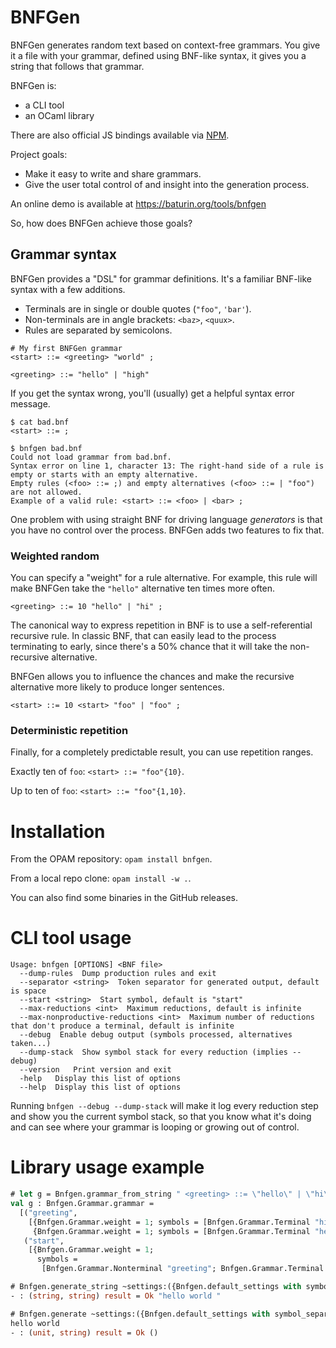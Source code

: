 BNFGen
======

BNFGen generates random text based on context-free grammars.
You give it a file with your grammar, defined using BNF-like syntax,
it gives you a string that follows that grammar.

BNFGen is:

* a CLI tool
* an OCaml library

There are also official JS bindings available via [NPM](https://www.npmjs.com/package/bnfgen).

Project goals:

* Make it easy to write and share grammars.
* Give the user total control of and insight into the generation process.

An online demo is available at https://baturin.org/tools/bnfgen

So, how does BNFGen achieve those goals?

## Grammar syntax

BNFGen provides a "DSL" for grammar definitions. It's a familiar BNF-like syntax with a few additions.

* Terminals are in single or double quotes (`"foo"`, `'bar'`).
* Non-terminals are in angle brackets: `<baz>`, `<quux>`.
* Rules are separated by semicolons.

```
# My first BNFGen grammar
<start> ::= <greeting> "world" ;

<greeting> ::= "hello" | "high"
```

If you get the syntax wrong, you'll (usually) get a helpful syntax error message.

```
$ cat bad.bnf 
<start> ::= ;

$ bnfgen bad.bnf 
Could not load grammar from bad.bnf.
Syntax error on line 1, character 13: The right-hand side of a rule is empty or starts with an empty alternative.
Empty rules (<foo> ::= ;) and empty alternatives (<foo> ::= | "foo") are not allowed.
Example of a valid rule: <start> ::= <foo> | <bar> ;
```

One problem with using straight BNF for driving language _generators_ is that you have no control
over the process. BNFGen adds two features to fix that.

### Weighted random

You can specify a "weight" for a rule alternative. For example, this rule will make BNFGen take the `"hello"`
alternative ten times more often.

```
<greeting> ::= 10 "hello" | "hi" ;
```

The canonical way to express repetition in BNF is to use a self-referential recursive rule. In classic BNF,
that can easily lead to the process terminating to early, since there's a 50% chance that it will
take the non-recursive alternative.

BNFGen allows you to influence the chances and make the recursive alternative more likely to produce longer sentences.

```
<start> ::= 10 <start> "foo" | "foo" ;
```

### Deterministic repetition

Finally, for a completely predictable result, you can use repetition ranges.

Exactly ten of `foo`: `<start> ::= "foo"{10}`.

Up to ten of `foo`: `<start> ::= "foo"{1,10}`.


# Installation

From the OPAM repository: `opam install bnfgen`.

From a local repo clone: `opam install -w .`.

You can also find some binaries in the GitHub releases.

# CLI tool usage

```
Usage: bnfgen [OPTIONS] <BNF file>
  --dump-rules  Dump production rules and exit
  --separator <string>  Token separator for generated output, default is space
  --start <string>  Start symbol, default is "start"
  --max-reductions <int>  Maximum reductions, default is infinite
  --max-nonproductive-reductions <int>  Maximum number of reductions that don't produce a terminal, default is infinite
  --debug  Enable debug output (symbols processed, alternatives taken...)
  --dump-stack  Show symbol stack for every reduction (implies --debug)
  --version   Print version and exit
  -help   Display this list of options
  --help  Display this list of options

```

Running `bnfgen --debug --dump-stack` will make it log every reduction step and show you the current symbol stack,
so that you know what it's doing and can see where your grammar is looping or growing out of control.

# Library usage example

```ocaml
# let g = Bnfgen.grammar_from_string " <greeting> ::= \"hello\" | \"hi\" ; <start> ::= <greeting> \"world\"; " |> Result.get_ok ;;
val g : Bnfgen.Grammar.grammar =
  [("greeting",
    [{Bnfgen.Grammar.weight = 1; symbols = [Bnfgen.Grammar.Terminal "hi"]};
     {Bnfgen.Grammar.weight = 1; symbols = [Bnfgen.Grammar.Terminal "hello"]}]);
   ("start",
    [{Bnfgen.Grammar.weight = 1;
      symbols =
       [Bnfgen.Grammar.Nonterminal "greeting"; Bnfgen.Grammar.Terminal "world"]}])]

# Bnfgen.generate_string ~settings:({Bnfgen.default_settings with symbol_separator=" "}) g "start" ;;
- : (string, string) result = Ok "hello world "

# Bnfgen.generate ~settings:({Bnfgen.default_settings with symbol_separator=""}) print_endline g "start" ;;
hello world
- : (unit, string) result = Ok ()
```
